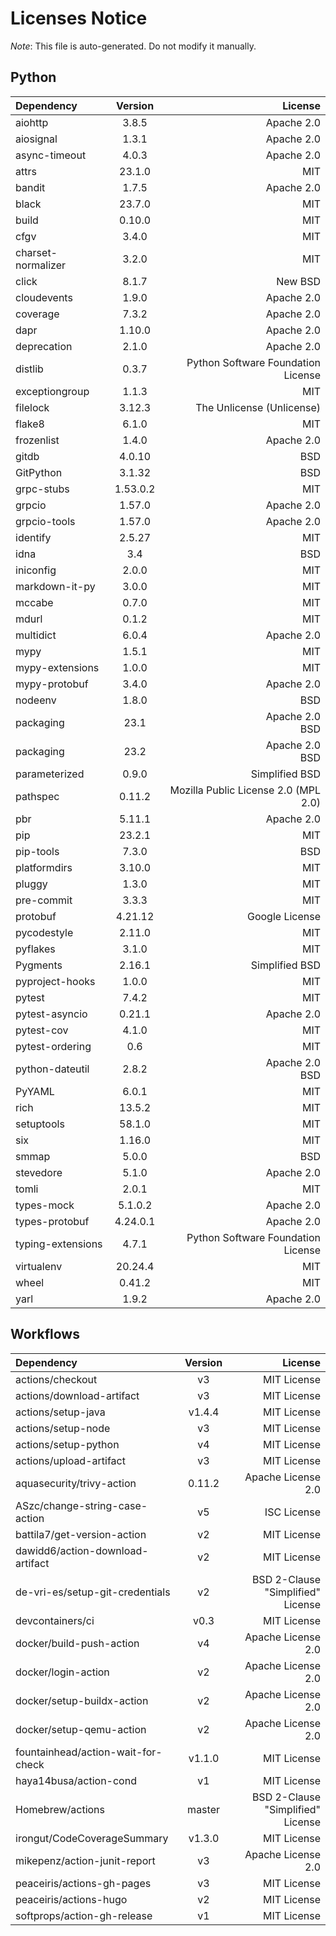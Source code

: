 # Licenses Notice
*Note*: This file is auto-generated. Do not modify it manually.
## Python
| Dependency | Version | License |
|:-----------|:-------:|--------:|
|aiohttp|3.8.5|Apache 2.0|
|aiosignal|1.3.1|Apache 2.0|
|async-timeout|4.0.3|Apache 2.0|
|attrs|23.1.0|MIT|
|bandit|1.7.5|Apache 2.0|
|black|23.7.0|MIT|
|build|0.10.0|MIT|
|cfgv|3.4.0|MIT|
|charset-normalizer|3.2.0|MIT|
|click|8.1.7|New BSD|
|cloudevents|1.9.0|Apache 2.0|
|coverage|7.3.2|Apache 2.0|
|dapr|1.10.0|Apache 2.0|
|deprecation|2.1.0|Apache 2.0|
|distlib|0.3.7|Python Software Foundation License|
|exceptiongroup|1.1.3|MIT|
|filelock|3.12.3|The Unlicense (Unlicense)|
|flake8|6.1.0|MIT|
|frozenlist|1.4.0|Apache 2.0|
|gitdb|4.0.10|BSD|
|GitPython|3.1.32|BSD|
|grpc-stubs|1.53.0.2|MIT|
|grpcio|1.57.0|Apache 2.0|
|grpcio-tools|1.57.0|Apache 2.0|
|identify|2.5.27|MIT|
|idna|3.4|BSD|
|iniconfig|2.0.0|MIT|
|markdown-it-py|3.0.0|MIT|
|mccabe|0.7.0|MIT|
|mdurl|0.1.2|MIT|
|multidict|6.0.4|Apache 2.0|
|mypy|1.5.1|MIT|
|mypy-extensions|1.0.0|MIT|
|mypy-protobuf|3.4.0|Apache 2.0|
|nodeenv|1.8.0|BSD|
|packaging|23.1|Apache 2.0<br/>BSD|
|packaging|23.2|Apache 2.0<br/>BSD|
|parameterized|0.9.0|Simplified BSD|
|pathspec|0.11.2|Mozilla Public License 2.0 (MPL 2.0)|
|pbr|5.11.1|Apache 2.0|
|pip|23.2.1|MIT|
|pip-tools|7.3.0|BSD|
|platformdirs|3.10.0|MIT|
|pluggy|1.3.0|MIT|
|pre-commit|3.3.3|MIT|
|protobuf|4.21.12|Google License|
|pycodestyle|2.11.0|MIT|
|pyflakes|3.1.0|MIT|
|Pygments|2.16.1|Simplified BSD|
|pyproject-hooks|1.0.0|MIT|
|pytest|7.4.2|MIT|
|pytest-asyncio|0.21.1|Apache 2.0|
|pytest-cov|4.1.0|MIT|
|pytest-ordering|0.6|MIT|
|python-dateutil|2.8.2|Apache 2.0<br/>BSD|
|PyYAML|6.0.1|MIT|
|rich|13.5.2|MIT|
|setuptools|58.1.0|MIT|
|six|1.16.0|MIT|
|smmap|5.0.0|BSD|
|stevedore|5.1.0|Apache 2.0|
|tomli|2.0.1|MIT|
|types-mock|5.1.0.2|Apache 2.0|
|types-protobuf|4.24.0.1|Apache 2.0|
|typing-extensions|4.7.1|Python Software Foundation License|
|virtualenv|20.24.4|MIT|
|wheel|0.41.2|MIT|
|yarl|1.9.2|Apache 2.0|
## Workflows
| Dependency | Version | License |
|:-----------|:-------:|--------:|
|actions/checkout|v3|MIT License|
|actions/download-artifact|v3|MIT License|
|actions/setup-java|v1.4.4|MIT License|
|actions/setup-node|v3|MIT License|
|actions/setup-python|v4|MIT License|
|actions/upload-artifact|v3|MIT License|
|aquasecurity/trivy-action|0.11.2|Apache License 2.0|
|ASzc/change-string-case-action|v5|ISC License|
|battila7/get-version-action|v2|MIT License|
|dawidd6/action-download-artifact|v2|MIT License|
|de-vri-es/setup-git-credentials|v2|BSD 2-Clause "Simplified" License|
|devcontainers/ci|v0.3|MIT License|
|docker/build-push-action|v4|Apache License 2.0|
|docker/login-action|v2|Apache License 2.0|
|docker/setup-buildx-action|v2|Apache License 2.0|
|docker/setup-qemu-action|v2|Apache License 2.0|
|fountainhead/action-wait-for-check|v1.1.0|MIT License|
|haya14busa/action-cond|v1|MIT License|
|Homebrew/actions|master|BSD 2-Clause "Simplified" License|
|irongut/CodeCoverageSummary|v1.3.0|MIT License|
|mikepenz/action-junit-report|v3|Apache License 2.0|
|peaceiris/actions-gh-pages|v3|MIT License|
|peaceiris/actions-hugo|v2|MIT License|
|softprops/action-gh-release|v1|MIT License|

